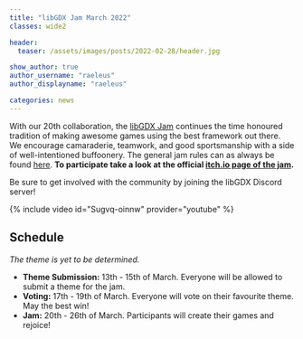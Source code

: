 ```yaml
---
title: "libGDX Jam March 2022"
classes: wide2

header:
  teaser: /assets/images/posts/2022-02-28/header.jpg

show_author: true
author_username: "raeleus"
author_displayname: "raeleus"

categories: news
---
```


With our 20th collaboration, the [libGDX Jam](/community/jams/) continues the time honoured tradition of making awesome games using the best framework out there. We encourage camaraderie, teamwork, and good sportsmanship with a side of well-intentioned buffoonery. The general jam rules can as always be found [here](/community/jams/#rules). **To participate take a look at the official [itch.io page of the jam](https://itch.io/jam/libgdx-jam-20).**

Be sure to get involved with the community by joining the libGDX Discord server!

{% include video id="Sugvq-oinnw" provider="youtube" %}

## Schedule
_The theme is yet to be determined._
<!--The theme is **Machines & Slimes**. Good luck everybody!-->

- **Theme Submission:** 13th - 15th of March. Everyone will be allowed to submit a theme for the jam.
- **Voting:** 17th - 19th of March.  Everyone will vote on their favourite theme. May the best win!
- **Jam:** 20th - 26th of March. Participants will create their games and rejoice!

<!--## Submissions
The libGDX Jam December 2021 is now over! We hope everyone had a lot of fun and are proud to present the [10 submissions](https://itch.io/jam/libgdx-jam-19/entries).  <!-- Don't forget to check out our [live-stream playthrough](https://youtu.be/pWZM0y5wsDI) of all the games. -->

<!--We'll see you again next year!-->
